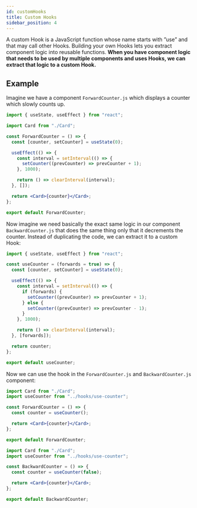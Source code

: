 ```yaml
---
id: customHooks
title: Custom Hooks
sidebar_position: 4
---
```


A custom Hook is a JavaScript function whose name starts with ”use” and that may call other Hooks.
Building your own Hooks lets you extract component logic into reusable functions.
**When you have component logic that needs to be used by multiple components and uses Hooks, we can extract that logic to a custom Hook.**

## Example

Imagine we have a component `ForwardCounter.js` which displays a counter which slowly counts up.

```jsx title="ForwardCounter.js"
import { useState, useEffect } from "react";

import Card from "./Card";

const ForwardCounter = () => {
  const [counter, setCounter] = useState(0);

  useEffect(() => {
    const interval = setInterval(() => {
      setCounter((prevCounter) => prevCounter + 1);
    }, 1000);

    return () => clearInterval(interval);
  }, []);

  return <Card>{counter}</Card>;
};

export default ForwardCounter;
```

Now imagine we need basically the exact same logic in our component `BackwardCounter.js` that does the same thing only that it decrements the counter. Instead of duplicating the code, we can extract it to a custom Hook:

```jsx title="useCounter.js"
import { useState, useEffect } from "react";

const useCounter = (forwards = true) => {
  const [counter, setCounter] = useState(0);

  useEffect(() => {
    const interval = setInterval(() => {
      if (forwards) {
        setCounter((prevCounter) => prevCounter + 1);
      } else {
        setCounter((prevCounter) => prevCounter - 1);
      }
    }, 1000);

    return () => clearInterval(interval);
  }, [forwards]);

  return counter;
};

export default useCounter;
```

Now we can use the hook in the `ForwardCounter.js` and `BackwardCounter.js` component:

```jsx title="ForwardCounter.js"
import Card from "./Card";
import useCounter from "../hooks/use-counter";

const ForwardCounter = () => {
  const counter = useCounter();

  return <Card>{counter}</Card>;
};

export default ForwardCounter;
```

```jsx title="BackwardCounter.js"
import Card from "./Card";
import useCounter from "../hooks/use-counter";

const BackwardCounter = () => {
  const counter = useCounter(false);

  return <Card>{counter}</Card>;
};

export default BackwardCounter;
```
